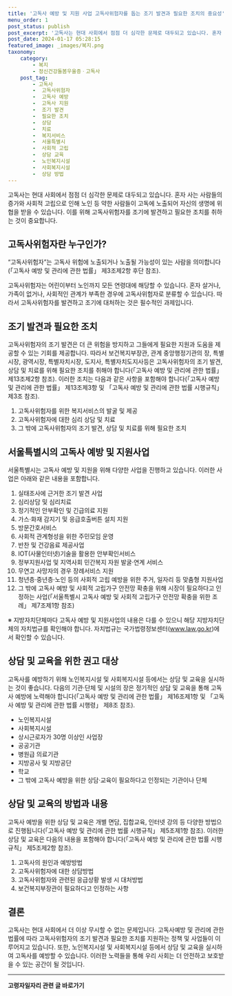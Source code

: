 ```yaml
---
title: '고독사 예방 및 지원 사업 고독사위험자를 돕는 조기 발견과 필요한 조치의 중요성'
menu_order: 1
post_status: publish
post_excerpt: '고독사는 현대 사회에서 점점 더 심각한 문제로 대두되고 있습니다. 혼자 사는 사람들의 증가와 사회적 고립으로 인해 노인 등 약한 사람들이 고독에 노출되어 자신의 생명에 위협을 받을 수 있습니다. 이를 위해 고독사위험자를 조기에 발견하고 필요한 조치를 취하는 것이 중요합니다.'
post_date: 2024-01-17 05:28:15
featured_image: _images/복지.png
taxonomy:
    category:
        - 복지
        - 정신건강돌봄우울증ㆍ고독사
    post_tag:
        - 고독사
        -  고독사위험자
        -  고독사 예방
        -  고독사 지원
        -  조기 발견
        -  필요한 조치
        -  상담
        -  치료
        -  복지서비스
        -  서울특별시
        -  사회적 고립
        -  상담 교육
        -  노인복지시설
        -  사회복지시설
        -  상담 방법
---
```



고독사는 현대 사회에서 점점 더 심각한 문제로 대두되고 있습니다. 혼자 사는 사람들의 증가와 사회적 고립으로 인해 노인 등 약한 사람들이 고독에 노출되어 자신의 생명에 위협을 받을 수 있습니다. 이를 위해 고독사위험자를 조기에 발견하고 필요한 조치를 취하는 것이 중요합니다.

## 고독사위험자란 누구인가?

“고독사위험자”는 고독사 위험에 노출되거나 노출될 가능성이 있는 사람을 의미합니다(「고독사 예방 및 관리에 관한 법률」 제3조제2항 후단 참조). 

고독사위험자는 어린이부터 노인까지 모든 연령대에 해당할 수 있습니다. 혼자 살거나, 가족이 없거나, 사회적인 관계가 부족한 경우에 고독사위험자로 분류할 수 있습니다. 따라서 고독사위험자를 발견하고 조기에 대처하는 것은 필수적인 과제입니다.

## 조기 발견과 필요한 조치

고독사위험자의 조기 발견은 더 큰 위험을 방지하고 그들에게 필요한 지원과 도움을 제공할 수 있는 기회를 제공합니다. 따라서 보건복지부장관, 관계 중앙행정기관의 장, 특별시장, 광역시장, 특별자치시장, 도지사, 특별자치도지사등은 고독사위험자의 조기 발견, 상담 및 치료를 위해 필요한 조치를 취해야 합니다(「고독사 예방 및 관리에 관한 법률」 제13조제2항 참조). 이러한 조치는 다음과 같은 사항을 포함해야 합니다(「고독사 예방 및 관리에 관한 법률」 제13조제3항 및 「고독사 예방 및 관리에 관한 법률 시행규칙」 제3조 참조).

1. 고독사위험자를 위한 복지서비스의 발굴 및 제공
2. 고독사위험자에 대한 심리 상담 및 치료
3. 그 밖에 고독사위험자의 조기 발견, 상담 및 치료를 위해 필요한 조치


## 서울특별시의 고독사 예방 및 지원사업

서울특별시는 고독사 예방 및 지원을 위해 다양한 사업을 진행하고 있습니다. 이러한 사업은 아래와 같은 내용을 포함합니다.

1. 실태조사에 근거한 조기 발견 사업
2. 심리상담 및 심리치료
3. 정기적인 안부확인 및 긴급의료 지원
4. 가스·화재 감지기 및 응급호출버튼 설치 지원
5. 방문간호서비스
6. 사회적 관계형성을 위한 주민모임 운영
7. 반찬 및 건강음료 제공사업
8. IOT(사물인터넷)기술을 활용한 안부확인서비스
9. 정부지원사업 및 지역사회 민간복지 자원 발굴·연계 서비스
10. 무연고 사망자의 경우 장례서비스 지원
11. 청년층·중년층·노인 등의 사회적 고립 예방을 위한 주거, 일자리 등 맞춤형 지원사업
12. 그 밖에 고독사 예방 및 사회적 고립가구 안전망 확충을 위해 시장이 필요하다고 인정하는 사업(「서울특별시 고독사 예방 및 사회적 고립가구 안전망 확충을 위한 조례」 제7조제1항 참조)

※ 지방자치단체마다 고독사 예방 및 지원사업의 내용은 다를 수 있으니 해당 지방자치단체의 자치법규를 확인해야 합니다. 자치법규는 국가법령정보센터(www.law.go.kr)에서 확인할 수 있습니다.


## 상담 및 교육을 위한 권고 대상

고독사를 예방하기 위해 노인복지시설 및 사회복지시설 등에서는 상담 및 교육을 실시하는 것이 좋습니다. 다음의 기관·단체 및 시설의 장은 정기적인 상담 및 교육을 통해 고독사 예방에 노력해야 합니다(「고독사 예방 및 관리에 관한 법률」 제16조제1항 및 「고독사 예방 및 관리에 관한 법률 시행령」 제8조 참조).

- 노인복지시설
- 사회복지시설
- 상시근로자가 30명 이상인 사업장
- 공공기관
- 병원급 의료기관
- 지방공사 및 지방공단
- 학교
- 그 밖에 고독사 예방을 위한 상담·교육이 필요하다고 인정되는 기관이나 단체

## 상담 및 교육의 방법과 내용

고독사 예방을 위한 상담 및 교육은 개별 면담, 집합교육, 인터넷 강의 등 다양한 방법으로 진행됩니다(「고독사 예방 및 관리에 관한 법률 시행규칙」 제5조제1항 참조). 이러한 상담 및 교육은 다음의 내용을 포함해야 합니다(「고독사 예방 및 관리에 관한 법률 시행규칙」 제5조제2항 참조).

1. 고독사의 원인과 예방방법
2. 고독사위험자에 대한 상담방법
3. 고독사위험자와 관련된 응급상황 발생 시 대처방법
4. 보건복지부장관이 필요하다고 인정하는 사항

## 결론

고독사는 현대 사회에서 더 이상 무시할 수 없는 문제입니다. 고독사예방 및 관리에 관한 법률에 따라 고독사위험자의 조기 발견과 필요한 조치를 지원하는 정책 및 사업들이 이루어지고 있습니다. 또한, 노인복지시설 및 사회복지시설 등에서 상담 및 교육을 실시하여 고독사를 예방할 수 있습니다. 이러한 노력들을 통해 우리 사회는 더 안전하고 보호받을 수 있는 공간이 될 것입니다.

<!-- wp:separator -->
<hr class="wp-block-separator has-alpha-channel-opacity"/>
<!-- /wp:separator -->

<!-- wp:group {"backgroundColor":"base","layout":{"type":"constrained"}} -->
<div class="wp-block-group has-base-background-color has-background"><!-- wp:paragraph {"align":"center","fontSize":"medium"} -->
<p class="has-text-align-center has-large-font-size"><strong>고령자일자리 관련 글 바로가기</strong></p>
<!-- /wp:paragraph -->


<!-- wp:latest-posts
{"categories":[{"id":10558,"count":19,"description":"","link":"https://uknowlaw.com/category/%ea%b3%a0%eb%a0%b9%ec%9e%90%ec%9d%bc%ec%9e%90%eb%a6%ac/","name":"고령자일자리","slug":"고령자일자리","taxonomy":"category","parent":0,"meta":[],"_links":{"self":[{"href":"https://uknowlaw.com/wp-json/wp/v2/categories/10558"}],"collection":[{"href":"https://uknowlaw.com/wp-json/wp/v2/categories"}],"about":[{"href":"https://uknowlaw.com/wp-json/wp/v2/taxonomies/category"}],"wp:post_type":[{"href":"https://uknowlaw.com/wp-json/wp/v2/posts?categories=10558"}],"curies":[{"name":"wp","href":"https://api.w.org/{rel}","templated":true}]}}],"postsToShow":100,"excerptLength":28,"postLayout":"grid","columns":2,"featuredImageAlign":"left","featuredImageSizeSlug":"large","fontSize":"small"} /--></div>
<!-- /wp:group -->